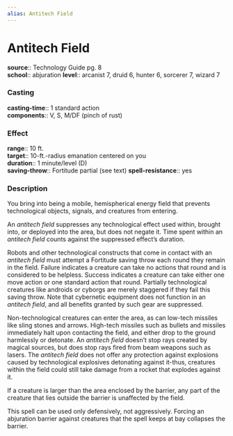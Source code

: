```yaml
---
alias: Antitech Field
---
```


# Antitech Field 

**source**:: Technology Guide pg. 8  
**school**:: abjuration
**level**:: arcanist 7, druid 6, hunter 6, sorcerer 7, wizard 7

### Casting 

**casting-time**:: 1 standard action  
**components**:: V, S, M/DF (pinch of rust)

### Effect 

**range**:: 10 ft.  
**target**:: 10-ft.-radius emanation centered on you  
**duration**:: 1 minute/level (D)  
**saving-throw**:: Fortitude partial (see text)
**spell-resistance**:: yes

### Description 

You bring into being a mobile, hemispherical energy field that prevents technological objects, signals, and creatures from entering.  
  
An *antitech field* suppresses any technological effect used within, brought into, or deployed into the area, but does not negate it. Time spent within an *antitech field* counts against the suppressed effect’s duration.  
  
Robots and other technological constructs that come in contact with an *antitech field* must attempt a Fortitude saving throw each round they remain in the field. Failure indicates a creature can take no actions that round and is considered to be helpless. Success indicates a creature can take either one move action or one standard action that round. Partially technological creatures like androids or cyborgs are merely staggered if they fail this saving throw. Note that cybernetic equipment does not function in an *antitech field*, and all benefits granted by such gear are suppressed.  
  
Non-technological creatures can enter the area, as can low-tech missiles like sling stones and arrows. High-tech missiles such as bullets and missiles immediately halt upon contacting the field, and either drop to the ground harmlessly or detonate. An *antitech field* doesn’t stop rays created by magical sources, but does stop rays fired from beam weapons such as lasers. The *antitech field* does not offer any protection against explosions caused by technological explosives detonating against it-thus, creatures within the field could still take damage from a rocket that explodes against it.  
  
If a creature is larger than the area enclosed by the barrier, any part of the creature that lies outside the barrier is unaffected by the field.  
  
This spell can be used only defensively, not aggressively. Forcing an abjuration barrier against creatures that the spell keeps at bay collapses the barrier.
